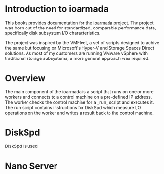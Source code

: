 # Introduction to ioarmada

This books provides documentation for the [ioarmada](https://github.com/tomtorggler/ioarmada "ioarmada on github") project. The project was born out of the need for standardized, comparable performance data, specifically disk subsystem I\/O characteristics.

The project was inspired by the VMFleet, a set of scripts designed to achive the same but focusing on Microsoft's Hyper-V and Storage Spaces Direct solutions. As most of my customers are running VMware vSphere with traditional storage subsystems, a more general approach was required.

# Overview

The main component of the ioarmada is a script that runs on one or more workers and connects to a control machine on a pre-defined IP address. The worker checks the control machine for a \_run\_ script and executes it. The run script contains instructions for DiskSpd which measure I\/O operations on the worker and writes a result back to the control machine.

# DiskSpd

DiskSpd is used 

# Nano Server



